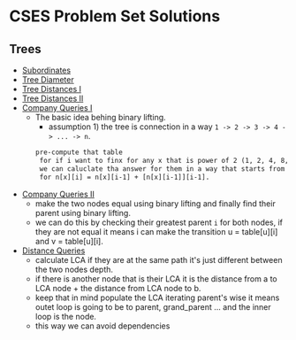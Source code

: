 # CSES Problem Set Solutions

## Trees
 - [Subordinates](https://cses.fi/problemset/task/1674/)
 - [Tree Diameter](https://cses.fi/problemset/task/1131/)
 - [Tree Distances I](https://cses.fi/problemset/task/1132/)
 - [Tree Distances II](https://cses.fi/problemset/task/1133/)
 - [Company Queries I](https://cses.fi/problemset/task/1687/)
    - The basic idea behing binary lifting.
        - assumption 1) the tree is connection in a way `1 -> 2 -> 3 -> 4 -> ... -> n`.
        ```txt
        pre-compute that table
         for if i want to finx for any x that is power of 2 (1, 2, 4, 8, 16, 32)
         we can caluclate tha answer for them in a way that starts from  ( 1+1, 2 + 2, 4 + 4, 8 + 8)
         for n[x][i] = n[x][i-1] + [n[x][i-1]][i-1].
         ```
 - [Company Queries II](https://cses.fi/problemset/task/1688/)
    - make the two nodes equal using binary lifting and finally find their parent using binary lifting.
    - we can do this by checking their greatest parent `i` for both nodes, if they are not equal it means i can make the transition u = table[u][i] and v = table[u][i].
 - [Distance Queries](https://cses.fi/problemset/task/1135/)
    - calculate LCA if they are at the same path it's just different between the two nodes depth.
    - if there is another node that is their LCA it is the distance from a to LCA node + the distance from LCA node to b.
    - keep that in mind populate the LCA iterating parent's wise it means outet loop is going to be to parent, grand_parent ... and the inner loop is the node.
    - this way we can avoid dependencies

